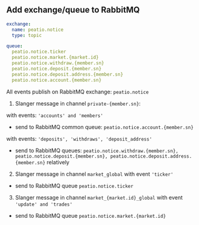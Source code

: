 ## Add exchange/queue to RabbitMQ

```yaml
exchange:
  name: peatio.notice
  type: topic

queue:
  peatio.notice.ticker
  peatio.notice.market.{market.id}
  peatio.notice.withdraw.{member.sn}
  peatio.notice.deposit.{member.sn}
  peatio.notice.deposit.address.{member.sn}
  peatio.notice.account.{member.sn}
```

All events publish on RabbitMQ exchange: ```peatio.notice```

1. Slanger message in channel ```private-{member.sn}```:

with events: ```'accounts' and 'members'```

- send to RabbitMQ common queue: ```peatio.notice.account.{member.sn}```

with events: ```'deposits', 'withdraws', 'deposit_address'```

- send to RabbitMQ queues: ```peatio.notice.withdraw.{member.sn}, peatio.notice.deposit.{member.sn}, peatio.notice.deposit.address.{member.sn}``` relatively

2. Slanger message in channel ```market_global``` with event ```'ticker'```

- send to RabbitMQ queue ```peatio.notice.ticker```

3. Slanger message in channel ```market_{market.id}_global``` with event ```'update' and 'trades'```

- send to RabbitMQ queue ```peatio.notice.market.{market.id}```

